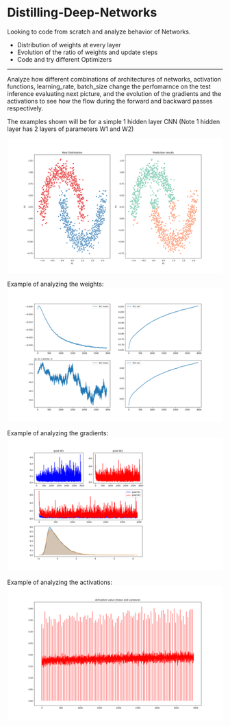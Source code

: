 # Distilling-Deep-Networks

Looking to code from scratch and analyze behavior of Networks.

- Distribution of weights at every layer
- Evolution of the ratio of weights and update steps
- Code and try different Optimizers


---


Analyze how different combinations of architectures of networks, activation functions, learning_rate, batch_size change the perfomarnce on the test inference evaluating next picture, and the evolution of the gradients and the activations to see how the flow during the forward and backward passes respectively.

The examples shown will be for a simple 1 hidden layer CNN (Note 1 hidden layer has 2 layers of parameters W1 and W2)  

![test][test_inference]

Example of analyzing the weights:
![weights][weight_stats]

Example of analyzing the gradients:
![grads][grads]

Example of analyzing the activations:
![activations][activations]

[test_inference]: https://github.com/PabloRR100/Distilling-Deep-Networks/blob/master/figures/pred_results.png?raw=true  
[weight_stats]: https://github.com/PabloRR100/Distilling-Deep-Networks/blob/master/figures/1_weight_stats.png?raw=true  
[grads]: https://github.com/PabloRR100/Distilling-Deep-Networks/blob/master/figures/2_grads_stats.png?raw=true  
[activations]: https://github.com/PabloRR100/Distilling-Deep-Networks/blob/master/figures/3_activation_stats.png?raw=true

